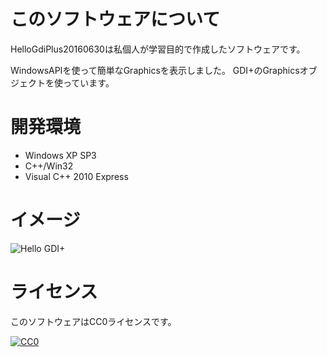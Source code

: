 # このソフトウェアについて #

HelloGdiPlus20160630は私個人が学習目的で作成したソフトウェアです。

WindowsAPIを使って簡単なGraphicsを表示しました。
GDI+のGraphicsオブジェクトを使っています。

# 開発環境 #

* Windows XP SP3
* C++/Win32
* Visual C++ 2010 Express

# イメージ #

![Hello GDI+](http://cdn-ak.f.st-hatena.com/images/fotolife/y/ytyaru/20160630/20160630123531.png)

# ライセンス #

このソフトウェアはCC0ライセンスです。

[![CC0](http://i.creativecommons.org/p/zero/1.0/88x31.png "CC0")](http://creativecommons.org/publicdomain/zero/1.0/deed.ja)
